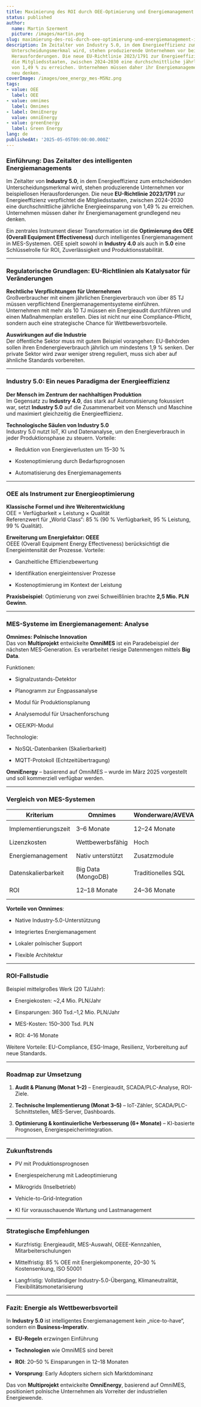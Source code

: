 ```yaml
---
title: Maximierung des ROI durch OEE-Optimierung und Energiemanagement in MES/EMS-Systemen
status: published
author:
  name: Martin Szerment
  picture: /images/martin.png
slug: maximierung-des-roi-durch-oee-optimierung-und-energiemanagement-in-mes-ems-systemen
description: Im Zeitalter von Industry 5.0, in dem Energieeffizienz zum entscheidenden
  Unterscheidungsmerkmal wird, stehen produzierende Unternehmen vor beispiellosen
  Herausforderungen. Die neue EU-Richtlinie 2023/1791 zur Energieeffizienz verpflichtet
  die Mitgliedsstaaten, zwischen 2024–2030 eine durchschnittliche jährliche Energieeinsparung
  von 1,49 % zu erreichen. Unternehmen müssen daher ihr Energiemanagement grundlegend
  neu denken.
coverImage: /images/oee_energy_mes-M5Nz.png
tags:
- value: OEE
  label: OEE
- value: omnimes
  label: Omnimes
- label: OmniEnergy
  value: omniEnergy
- value: greenEnergy
  label: Green Energy
lang: de
publishedAt: '2025-05-05T09:00:00.000Z'
---
```

### Einführung: Das Zeitalter des intelligenten Energiemanagements

Im Zeitalter von **Industry 5.0**, in dem Energieeffizienz zum entscheidenden Unterscheidungsmerkmal wird, stehen produzierende Unternehmen vor beispiellosen Herausforderungen. Die neue **EU-Richtlinie 2023/1791** zur Energieeffizienz verpflichtet die Mitgliedsstaaten, zwischen 2024–2030 eine durchschnittliche jährliche Energieeinsparung von 1,49 % zu erreichen. Unternehmen müssen daher ihr Energiemanagement grundlegend neu denken.

Ein zentrales Instrument dieser Transformation ist die **Optimierung des OEE (Overall Equipment Effectiveness)** durch intelligentes Energiemanagement in MES-Systemen. OEE spielt sowohl in **Industry 4.0** als auch in **5.0** eine Schlüsselrolle für ROI, Zuverlässigkeit und Produktionsstabilität.

---

### Regulatorische Grundlagen: EU-Richtlinien als Katalysator für Veränderungen

**Rechtliche Verpflichtungen für Unternehmen**\
Großverbraucher mit einem jährlichen Energieverbrauch von über 85 TJ müssen verpflichtend Energiemanagementsysteme einführen. Unternehmen mit mehr als 10 TJ müssen ein Energieaudit durchführen und einen Maßnahmenplan erstellen. Dies ist nicht nur eine Compliance-Pflicht, sondern auch eine strategische Chance für Wettbewerbsvorteile.

**Auswirkungen auf die Industrie**\
Der öffentliche Sektor muss mit gutem Beispiel vorangehen: EU-Behörden sollen ihren Endenergieverbrauch jährlich um mindestens 1,9 % senken. Der private Sektor wird zwar weniger streng reguliert, muss sich aber auf ähnliche Standards vorbereiten.

---

### Industry 5.0: Ein neues Paradigma der Energieeffizienz

**Der Mensch im Zentrum der nachhaltigen Produktion**\
Im Gegensatz zu **Industry 4.0**, das stark auf Automatisierung fokussiert war, setzt **Industry 5.0** auf die Zusammenarbeit von Mensch und Maschine und maximiert gleichzeitig die Energieeffizienz.

**Technologische Säulen von Industry 5.0**\
Industry 5.0 nutzt IoT, KI und Datenanalyse, um den Energieverbrauch in jeder Produktionsphase zu steuern. Vorteile:

- Reduktion von Energieverlusten um 15–30 %

- Kostenoptimierung durch Bedarfsprognosen

- Automatisierung des Energiemanagements

---

### OEE als Instrument zur Energieoptimierung

**Klassische Formel und ihre Weiterentwicklung**\
OEE = Verfügbarkeit × Leistung × Qualität\
Referenzwert für „World Class“: 85 % (90 % Verfügbarkeit, 95 % Leistung, 99 % Qualität).

**Erweiterung um Energiefaktor: OEEE**\
OEEE (Overall Equipment Energy Effectiveness) berücksichtigt die Energieintensität der Prozesse. Vorteile:

- Ganzheitliche Effizienzbewertung

- Identifikation energieintensiver Prozesse

- Kostenoptimierung im Kontext der Leistung

**Praxisbeispiel**: Optimierung von zwei Schweißlinien brachte **2,5 Mio. PLN Gewinn**.

---

### MES-Systeme im Energiemanagement: Analyse

**Omnimes: Polnische Innovation**\
Das von **Multiprojekt** entwickelte **OmniMES** ist ein Paradebeispiel der nächsten MES-Generation. Es verarbeitet riesige Datenmengen mittels **Big Data**.

Funktionen:

- Signalzustands-Detektor

- Planogramm zur Engpassanalyse

- Modul für Produktionsplanung

- Analysemodul für Ursachenforschung

- OEE/KPI-Modul

Technologie:

- NoSQL-Datenbanken (Skalierbarkeit)

- MQTT-Protokoll (Echtzeitübertragung)

**OmniEnergy** – basierend auf OmniMES – wurde im März 2025 vorgestellt und soll kommerziell verfügbar werden.

---

### Vergleich von MES-Systemen

| Kriterium | Omnimes | Wonderware/AVEVA | SAP MII |
| --- | --- | --- | --- |
| Implementierungszeit | 3–6 Monate | 12–24 Monate | 18–36 Monate |
| Lizenzkosten | Wettbewerbsfähig | Hoch | Sehr hoch |
| Energiemanagement | Nativ unterstützt | Zusatzmodule | Integration notwendig |
| Datenskalierbarkeit | Big Data (MongoDB) | Traditionelles SQL | SAP HANA |
| ROI | 12–18 Monate | 24–36 Monate | 36–48 Monate |

**Vorteile von Omnimes**:

- Native Industry-5.0-Unterstützung

- Integriertes Energiemanagement

- Lokaler polnischer Support

- Flexible Architektur

---

### ROI-Fallstudie

Beispiel mittelgroßes Werk (20 TJ/Jahr):

- Energiekosten: \~2,4 Mio. PLN/Jahr

- Einsparungen: 360 Tsd.–1,2 Mio. PLN/Jahr

- MES-Kosten: 150–300 Tsd. PLN

- ROI: 4–16 Monate

Weitere Vorteile: EU-Compliance, ESG-Image, Resilienz, Vorbereitung auf neue Standards.

---

### Roadmap zur Umsetzung

1. **Audit & Planung (Monat 1–2)** – Energieaudit, SCADA/PLC-Analyse, ROI-Ziele.

2. **Technische Implementierung (Monat 3–5)** – IoT-Zähler, SCADA/PLC-Schnittstellen, MES-Server, Dashboards.

3. **Optimierung & kontinuierliche Verbesserung (6+ Monate)** – KI-basierte Prognosen, Energiespeicherintegration.

---

### Zukunftstrends

- PV mit Produktionsprognosen

- Energiespeicherung mit Ladeoptimierung

- Mikrogrids (Inselbetrieb)

- Vehicle-to-Grid-Integration

- KI für vorausschauende Wartung und Lastmanagement

---

### Strategische Empfehlungen

- Kurzfristig: Energieaudit, MES-Auswahl, OEEE-Kennzahlen, Mitarbeiterschulungen

- Mittelfristig: 85 % OEE mit Energiekomponente, 20–30 % Kostensenkung, ISO 50001

- Langfristig: Vollständiger Industry-5.0-Übergang, Klimaneutralität, Flexibilitätsmonetarisierung

---

### Fazit: Energie als Wettbewerbsvorteil

In **Industry 5.0** ist intelligentes Energiemanagement kein „nice-to-have“, sondern ein **Business-Imperativ**.

- **EU-Regeln** erzwingen Einführung

- **Technologien** wie OmniMES sind bereit

- **ROI**: 20–50 % Einsparungen in 12–18 Monaten

- **Vorsprung**: Early Adopters sichern sich Marktdominanz

Das von **Multiprojekt** entwickelte **OmniEnergy**, basierend auf OmniMES, positioniert polnische Unternehmen als Vorreiter der industriellen Energiewende.